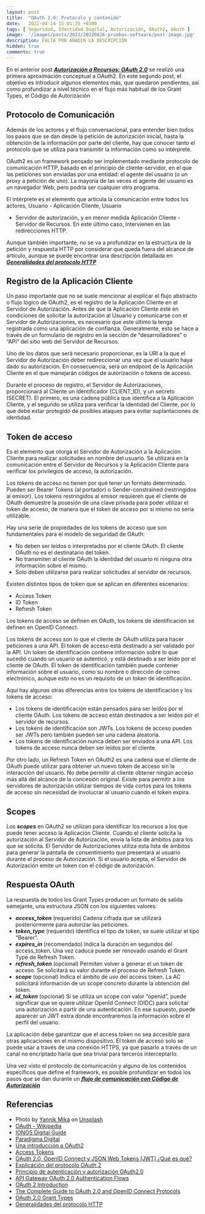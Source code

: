 ```yaml
---
layout: post
title:  "OAuth 2.0: Protocolo y contenido"
date:   2022-04-14 15:01:35 +0300
tags: [ Seguridad, Identidad Digital, Autorización, OAuth2, OAuth ]
image:  '/images/posts/2022/20220826-pruebas-software/post-image.jpg'
description: FALTA POR AÑADIR LA DESCRIPCIÓN
hidden: true
comments: true
---
```


En el anterior post ***[Autorización a Recursos: OAuth 2.0](./oauth2)*** se realizó una primera aproximación conceptual
a OAuth2. En este segundo post, el objetivo es introducir algunos elementos más, que quedaron pendientes, así como
profundizar a nivel técnico en el flujo más habitual de los Grant Types, el Código de Autorización

## Protocolo de Comunicación

Además de los actores y el flujo conversacional, para entender bien todos los pasos que se dan desde la petición de
autorización inicial, hasta la obtención de la información por parte del cliente, hay que conocer tanto el protocolo que
se utiliza para transmitir la información como su intérprete.

OAuth2 es un framework pensado ser implementado mediante protocolo de comunicación HTTP, basado en el principio de
cliente-servidor, en el que las peticiones son enviadas por una entidad: el agente del usuario (o un proxy a petición de
uno). La
mayoría de las veces el agente del usuario es un navegador Web, pero podría ser cualquier otro programa.

El intérprete es el elemento que articula la comunicación entre todos los actores, Usuario - Aplicación Cliente, Usuario

- Servidor de autorización, y en menor medida Aplicación Cliente - Servidor de Recursos. En este último caso,
  intervienen en las redirecciones HTTP.

Aunque también importante, no se va a profundizar en la estructura de la petición y respuesta HTTP por considerar que
queda fuera del alcance de artículo, aunque se puede encontrar una descripción detallada
en ***[Generalidades del protocolo HTTP](https://developer.mozilla.org/es/docs/Web/HTTP/Overview)***

## Registro de la Aplicación Cliente

Un paso importante que no se suele mencionar al explicar el flujo abstracto o flujo lógico de OAuth2, es el registro de
la Aplicación Cliente en el Servidor de Autorización. Antes de que la Aplicación Cliente esté en condiciones de
solicitar la autorización al Usuario y comunicarse con el Servidor de Autorizaciones, es necesario que este último la
tenga registrada como una aplicación de confianza. Generalmente, esto se hace a través de un formulario de registro en
la sección de “desarrolladores” o “API” del sitio web del Servidor de Recursos.

Uno de los datos que será necesario proporcionar, es la URI a la que el Servidor de Autorización deber redireccionar una
vez que el usuario haya dado su autorización. En consecuencia, será un endpoint de la Aplicación Cliente en el que
manejarán códigos de
autorización o tokens de acceso.

Durante el proceso de registro, el Servidor de Autorizaciones, proporcionará al Cliente un identificador (CLIENT_ID), y
un secreto (SECRET). El primero, es una cadena pública que identifica a la Aplicación Cliente, y el segundo se utiliza
para verificar la identidad del Cliente, por lo que debe estar protegido de posibles ataques para evitar suplantaciones
de identidad.

## Token de acceso

Es el elemento que otorga el Servidor de Autorización a la Aplicación Cliente para realizar solicitudes en nombre del
usuario. Se utilizará en la comunicación entre el Servidor de Recursos y la Aplicación Cliente para verificar los
privilegios de acceso, la autorización.

Los tokens de acceso no tienen por qué tener un formato determinado. Pueden ser Bearer Tokens (al portador) o
Sender-constrained (restringidos al emisor). Los tokens restringidos al emisor requieren que el cliente de OAuth
demuestre la posesión de una clave privada para poder utilizar el token de acceso, de manera que el token de acceso por
sí mismo no sería utilizable.

Hay una serie de propiedades de los tokens de acceso que son fundamentales para el modelo de seguridad de OAuth:

* No deben ser leídos o interpretados por el cliente OAuth. El cliente OAuth no es el destinatario del token.
* No transmiten al cliente OAuth la identidad del usuario ni ninguna otra información sobre el mismo.
* Solo deben utilizarse para realizar solicitudes al servidor de recursos.

Existen distintos tipos de token que se aplican en diferentes escenarios:

* Access Token
* ID Token
* Refresh Token

Los tokens de acceso se definen en OAuth, los tokens de identificación se definen en OpenID Connect.

Los tokens de acceso son lo que el cliente de OAuth utiliza para hacer peticiones a una API. El token de acceso está
destinado a ser validado por la API. Un token de identificación contiene información sobre lo que sucedió cuando un
usuario se autenticó, y está destinado a ser leído por el cliente de OAuth. El token de identificación también puede
contener información sobre el usuario, como su nombre o dirección de correo electrónico, aunque esto no es un requisito
de un token de identificación.

Aquí hay algunas otras diferencias entre los tokens de identificación y los tokens de acceso:

* Los tokens de identificación están pensados para ser leídos por el cliente OAuth. Los tokens de acceso están
  destinados a ser leídos por el servidor de recursos.
* Los tokens de identificación son JWTs. Los tokens de acceso pueden ser JWTs pero también pueden ser una cadena
  aleatoria.
* Los tokens de identificación nunca deben ser enviados a una API. Los tokens de acceso nunca deben ser leídos por el
  cliente.

Por otro lado, un Refresh Token en OAuth2 es una cadena que el cliente de OAuth puede utilizar para obtener un nuevo
token de acceso sin la interacción del usuario. No debe permitir al cliente obtener ningún acceso más allá del alcance
de la concesión original. Existe para permitir a los servidores de autorización utilizar tiempos de vida cortos para los
tokens de acceso sin necesidad de involucrar al usuario cuando el token expira.

## Scopes

Los ***scopes*** en OAuth2 se utilizan para identificar los recursos a los que puede tener acceso la Aplicación Cliente.
Cuando el cliente solicita la autorización al Servidor de Autorización, envía la lista de ámbitos para los que se
solicita. El Servidor de Autorizaciones utiliza esta lista de ámbitos para generar la pantalla de consentimiento que
presentará al usuario durante el proceso de Autorización. Si el usuario acepta, el Servidor de Autorización emite un
token con el código de autorización.

## Respuesta OAuth

La respuesta de todos los Grant Types producen un formato de salida semejante, una estructura JSON con los siguientes
valores:

* ***access_token*** (requerido) Cadena cifrada que se utilizará posteriormente para autorizar las peticiones.
* ***token_type*** (requerido) Identifica el tipo de token, se suele utilizar el tipo “Bearer”.
* ***expires_in*** (recomendado) Indica la duración en segundos del access_token. Una vez caduca puede ser renovado
  usando el Grant Type de Refresh Token.
* ***refresh_token*** (opcional) Permiten volver a generar el un token de acceso. Se solicitará su valor durante el
  proceso de Refresh Token.
* ***scope*** (opcional) Indica el ámbito de uso del access token. La AC solicitará información de un scope concreto
  durante la obtención del token.
* ***id_token*** (opcional) Si se utiliza un scope con valor “openid”, puede significar que se quiere utilizar OpenId
  Connect (OIDC) para solicitar una autorización a partir de una autenticación. En ese supuesto, puede aparecer un JWT
  extra donde encontraremos la información sobre el perfil del usuario.

La aplicación debe garantizar que el access token no sea accesible para otras aplicaciones en el mismo dispositivo. El
token de acceso solo se puede usar a través de una conexión HTTPS, ya que pasarlo a través de un canal no encriptado
haría que sea trivial para terceros interceptarlo.

Una vez visto el protocolo de comunicación y alguno de los contenidos específicos que define el framework, es posible
profundizar en todos los pasos que se dan durante
un ***[flujo de comunicación con Código de Autorización](./oauth2-codigo-autorizacion)***

## Referencias

* Photo by [Yannik Mika](https://unsplash.com/@yannikm) on [Unsplash](https://unsplash.com/)
* [OAuth - Wikipedia](https://es.wikipedia.org/wiki/OAuth)
* [IONOS Digital Guide](https://www.ionos.es/digitalguide/servidores/seguridad/oauth-y-su-version-oauth2/)
* [Paradigma Digital](https://www.paradigmadigital.com/dev/oauth-2-0-equilibrio-y-usabilidad-en-la-securizacion-de-apis/)
* [Una introducción a OAuth2](https://www.digitalocean.com/community/tutorials/una-introduccion-a-oauth-2-es)
* [Access Tokens](https://www.oauth.com/oauth2-servers/access-tokens/)
* [OAuth 2.0, OpenID Connect y JSON Web Tokens (JWT) ¿Qué es qué?](https://www.returngis.net/2019/04/oauth-2-0-openid-connect-y-json-web-tokens-jwt-que-es-que/)
* [Explicación del protocolo OAuth 2](https://programacionymas.com/blog/protocolo-oauth-2)
* [Principio de autenticación y autorización OAuth2.0](https://programmerclick.com/article/31691178110/)
* [API Gateway OAuth 2.0 Authentication Flows](https://docs.oracle.com/cd/E39820_01/doc.11121/gateway_docs/content/oauth_flows.html)
* [OAuth 2 Introduction](https://www.techgeeknext.com/spring-boot-security/oauth2-introduction)
* [The Complete Guide to OAuth 2.0 and OpenID Connect Protocols](https://betterprogramming.pub/the-complete-guide-to-oauth-2-0-and-openid-connect-protocols-35ebc1cbc11a)
* [OAuth 2.0 Grant Types](https://www.developerro.com/2019/03/19/oauth-authentication-grant-types/)
* [Generalidades del protocolo HTTP](https://developer.mozilla.org/es/docs/Web/HTTP/Overview)